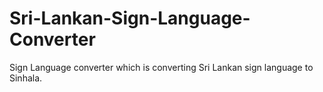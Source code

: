 # Sri-Lankan-Sign-Language-Converter
Sign Language converter which is converting Sri Lankan sign language to Sinhala.
